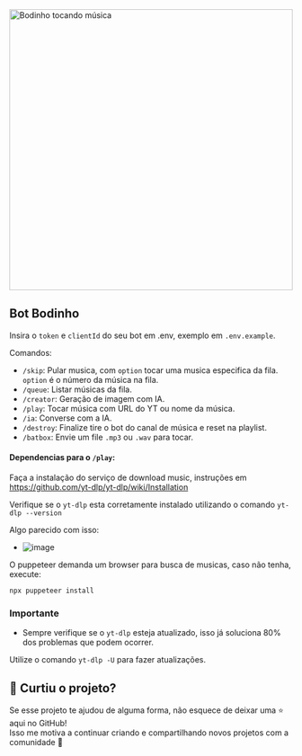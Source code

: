 
<img src="https://github.com/user-attachments/assets/e3d43dd7-9792-400a-980e-85d23f00b36a" alt="Bodinho tocando música" width="100%" height="500px">


## Bot Bodinho

Insira o `token` e `clientId` do seu bot em .env, exemplo em `.env.example`.

Comandos:
 - `/skip`: Pular musica, com `option` tocar uma musica especifica da fila. `option` é o número da música na fila.   
 - `/queue`: Listar músicas da fila.
 - `/creator`: Geração de imagem com IA.
 - `/play`: Tocar música com URL do YT ou nome da música.
 - `/ia`: Converse com a IA.
 - `/destroy`: Finalize tire o bot do canal de música e reset na playlist.
 - `/batbox`: Envie um file `.mp3` ou `.wav` para tocar.

#### Dependencias para o `/play`:

Faça a instalação do serviço de download music, instruções em https://github.com/yt-dlp/yt-dlp/wiki/Installation

Verifique se o `yt-dlp` esta corretamente instalado utilizando o comando `yt-dlp --version` 

Algo parecido com isso:
 - ![image](https://github.com/user-attachments/assets/48501c35-2cd5-4747-9016-4cf484f7c4ce)

O puppeteer demanda um browser para busca de musicas, caso não tenha, execute:

`npx puppeteer install`

 ### Importante

 - Sempre verifique se o `yt-dlp` esteja atualizado, isso já soluciona 80% dos problemas que podem ocorrer.

 Utilize o comando `yt-dlp -U` para fazer atualizações.

## 💖 Curtiu o projeto?

Se esse projeto te ajudou de alguma forma, não esquece de deixar uma ⭐ aqui no GitHub!  
Isso me motiva a continuar criando e compartilhando novos projetos com a comunidade 🚀



